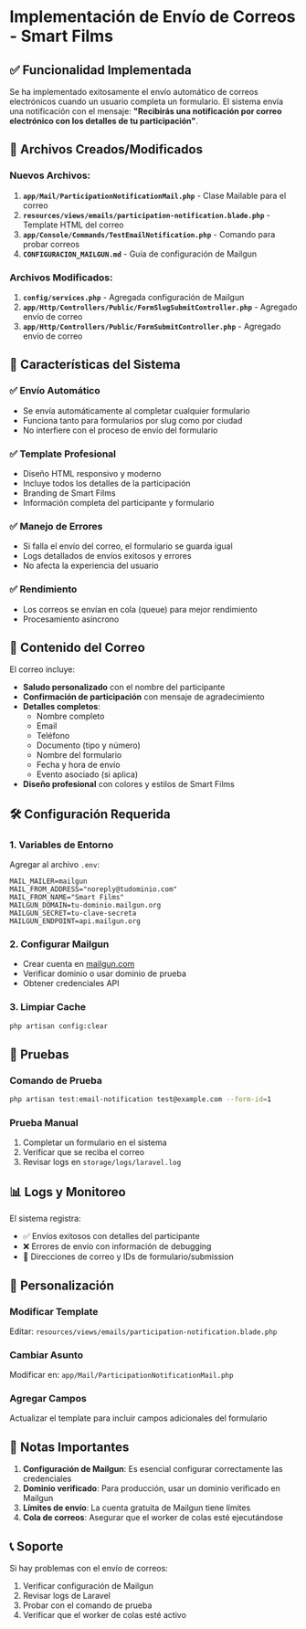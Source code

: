 # Implementación de Envío de Correos - Smart Films

## ✅ Funcionalidad Implementada

Se ha implementado exitosamente el envío automático de correos electrónicos cuando un usuario completa un formulario. El sistema envía una notificación con el mensaje: **"Recibirás una notificación por correo electrónico con los detalles de tu participación"**.

## 📁 Archivos Creados/Modificados

### Nuevos Archivos:
1. **`app/Mail/ParticipationNotificationMail.php`** - Clase Mailable para el correo
2. **`resources/views/emails/participation-notification.blade.php`** - Template HTML del correo
3. **`app/Console/Commands/TestEmailNotification.php`** - Comando para probar correos
4. **`CONFIGURACION_MAILGUN.md`** - Guía de configuración de Mailgun

### Archivos Modificados:
1. **`config/services.php`** - Agregada configuración de Mailgun
2. **`app/Http/Controllers/Public/FormSlugSubmitController.php`** - Agregado envío de correo
3. **`app/Http/Controllers/Public/FormSubmitController.php`** - Agregado envío de correo

## 🚀 Características del Sistema

### ✅ Envío Automático
- Se envía automáticamente al completar cualquier formulario
- Funciona tanto para formularios por slug como por ciudad
- No interfiere con el proceso de envío del formulario

### ✅ Template Profesional
- Diseño HTML responsivo y moderno
- Incluye todos los detalles de la participación
- Branding de Smart Films
- Información completa del participante y formulario

### ✅ Manejo de Errores
- Si falla el envío del correo, el formulario se guarda igual
- Logs detallados de envíos exitosos y errores
- No afecta la experiencia del usuario

### ✅ Rendimiento
- Los correos se envían en cola (queue) para mejor rendimiento
- Procesamiento asíncrono

## 📧 Contenido del Correo

El correo incluye:
- **Saludo personalizado** con el nombre del participante
- **Confirmación de participación** con mensaje de agradecimiento
- **Detalles completos**:
  - Nombre completo
  - Email
  - Teléfono
  - Documento (tipo y número)
  - Nombre del formulario
  - Fecha y hora de envío
  - Evento asociado (si aplica)
- **Diseño profesional** con colores y estilos de Smart Films

## 🛠️ Configuración Requerida

### 1. Variables de Entorno
Agregar al archivo `.env`:
```env
MAIL_MAILER=mailgun
MAIL_FROM_ADDRESS="noreply@tudominio.com"
MAIL_FROM_NAME="Smart Films"
MAILGUN_DOMAIN=tu-dominio.mailgun.org
MAILGUN_SECRET=tu-clave-secreta
MAILGUN_ENDPOINT=api.mailgun.org
```

### 2. Configurar Mailgun
- Crear cuenta en [mailgun.com](https://mailgun.com)
- Verificar dominio o usar dominio de prueba
- Obtener credenciales API

### 3. Limpiar Cache
```bash
php artisan config:clear
```

## 🧪 Pruebas

### Comando de Prueba
```bash
php artisan test:email-notification test@example.com --form-id=1
```

### Prueba Manual
1. Completar un formulario en el sistema
2. Verificar que se reciba el correo
3. Revisar logs en `storage/logs/laravel.log`

## 📊 Logs y Monitoreo

El sistema registra:
- ✅ Envíos exitosos con detalles del participante
- ❌ Errores de envío con información de debugging
- 📧 Direcciones de correo y IDs de formulario/submission

## 🔧 Personalización

### Modificar Template
Editar: `resources/views/emails/participation-notification.blade.php`

### Cambiar Asunto
Modificar en: `app/Mail/ParticipationNotificationMail.php`

### Agregar Campos
Actualizar el template para incluir campos adicionales del formulario

## 🚨 Notas Importantes

1. **Configuración de Mailgun**: Es esencial configurar correctamente las credenciales
2. **Dominio verificado**: Para producción, usar un dominio verificado en Mailgun
3. **Límites de envío**: La cuenta gratuita de Mailgun tiene límites
4. **Cola de correos**: Asegurar que el worker de colas esté ejecutándose

## 📞 Soporte

Si hay problemas con el envío de correos:
1. Verificar configuración de Mailgun
2. Revisar logs de Laravel
3. Probar con el comando de prueba
4. Verificar que el worker de colas esté activo
